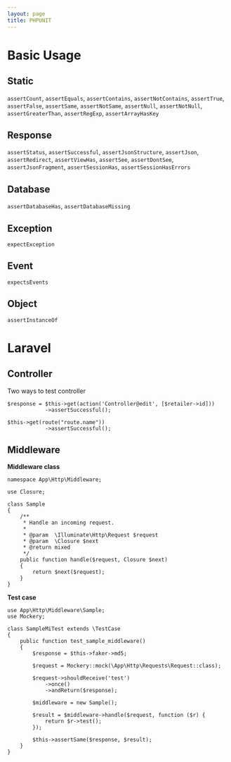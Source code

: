 ```yaml
---
layout: page
title: PHPUNIT
---
```

# Basic Usage

## Static
`assertCount`, `assertEquals`, `assertContains`, `assertNotContains`, `assertTrue`, `assertFalse`, `assertSame`, `assertNotSame`, `assertNull`, `assertNotNull`, `assertGreaterThan`, `assertRegExp`, `assertArrayHasKey`

## Response
`assertStatus`, `assertSuccessful`, `assertJsonStructure`, `assertJson`, `assertRedirect`, `assertViewHas`, `assertSee`, `assertDontSee`, `assertJsonFragment`, `assertSessionHas`, `assertSessionHasErrors`

## Database
`assertDatabaseHas`, `assertDatabaseMissing`

## Exception
`expectException`

## Event
`expectsEvents`

## Object
`assertInstanceOf`



# Laravel

## Controller
Two ways to test controller
```
$response = $this->get(action('Controller@edit', [$retailer->id]))
            ->assertSuccessful();
```

```
$this->get(route("route.name"))
            ->assertSuccessful();
```


## Middleware
**Middleware class**
```
namespace App\Http\Middleware;

use Closure;

class Sample
{
    /**
     * Handle an incoming request.
     *
     * @param  \Illuminate\Http\Request $request
     * @param  \Closure $next
     * @return mixed
     */
    public function handle($request, Closure $next)
    {
        return $next($request);
    }
}
```

**Test case**
```
use App\Http\Middleware\Sample;
use Mockery;

class SampleMiTest extends \TestCase
{
    public function test_sample_middleware()
    {
        $response = $this->faker->md5;

        $request = Mockery::mock(\App\Http\Requests\Request::class);

        $request->shouldReceive('test')
            ->once()
            ->andReturn($response);

        $middleware = new Sample();

        $result = $middleware->handle($request, function ($r) {
            return $r->test();
        });

        $this->assertSame($response, $result);
    }
}
```


